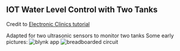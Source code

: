 ## IOT Water Level Control with Two Tanks

Credit to [Electronic Clinics tutorial](https://www.electroniclinic.com/iot-water-level-monitoring-using-ultrasonic-sensor/)

Adapted for two ultrasonic sensors to monitor two tanks
Some early pictures:
![blynk app](https://res.cloudinary.com/folafunmi/image/upload/v1583605222/Screenshot_20200307-130130_Blynk_r1yinw.jpg)
![breadboarded circuit](https://res.cloudinary.com/folafunmi/image/upload/v1583605249/20200307_114311_jfjoo8.jpg)
